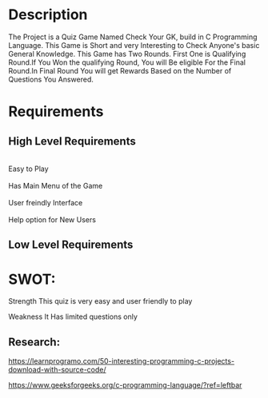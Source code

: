 # Description
The Project is a Quiz Game Named Check Your GK, build in C Programming Language. This Game is Short and very Interesting to Check Anyone's basic General Knowledge. This Game has Two Rounds. First One is Qualifying Round.If You Won the qualifying Round, You will Be eligible For the Final Round.In Final Round You will get Rewards Based on the Number of Questions You Answered.
# Requirements

## High Level Requirements
<br>Easy to Play<br/>
<br>Has Main Menu of the Game<br/> 
<br>User freindly Interface<br/>
<br>Help option for New Users<br/>

## Low Level Requirements



# SWOT:
Strength
This quiz is very easy and user friendly to play

Weakness
It Has limited questions only

## Research:
https://learnprogramo.com/50-interesting-programming-c-projects-download-with-source-code/

https://www.geeksforgeeks.org/c-programming-language/?ref=leftbar



